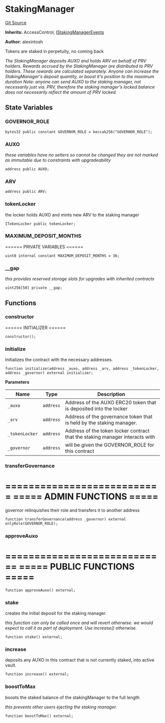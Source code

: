 # StakingManager
[Git Source](https://github.com/jordaniza/auxo-governance/blob/a1f69a902e4549a031b707b4f353e1bf999b68f6/src/modules/PRV/StakingManager.sol)

**Inherits:**
AccessControl, [IStakingManagerEvents](/src/modules/PRV/StakingManager.sol/interface.IStakingManagerEvents.md)

**Author:**
alexintosh

Tokens are staked in perpetuity, no coming back

*The StakingManager deposits AUXO and holds ARV on behalf of PRV holders.
Rewards accrued by the StakingManager are distributed to PRV holders.
These rewards are calculated separately.
Anyone can increase the StakingManager's deposit quantity, or boost it's position to the maximum duration
Note: anyone can send AUXO to the staking manager, not necessarily just via. PRV, therefore the staking
manager's locked balance does not necessarily reflect the amount of PRV locked.*


## State Variables
### GOVERNOR_ROLE

```solidity
bytes32 public constant GOVERNOR_ROLE = keccak256("GOVERNOR_ROLE");
```


### AUXO
*these variables have no setters so cannot be changed
they are not marked as immutable due to constraints with upgradeability*


```solidity
address public AUXO;
```


### ARV

```solidity
address public ARV;
```


### tokenLocker
the locker holds AUXO and mints new ARV to the staking manager


```solidity
ITokenLocker public tokenLocker;
```


### MAXIMUM_DEPOSIT_MONTHS
====== PRIVATE VARIABLES ======


```solidity
uint8 internal constant MAXIMUM_DEPOSIT_MONTHS = 36;
```


### __gap
*this provides reserved storage slots for upgrades with inherited contracts*


```solidity
uint256[50] private __gap;
```


## Functions
### constructor

====== INITIALIZER ======


```solidity
constructor();
```

### initialize

Initializes the contract with the necessary addresses.


```solidity
function initialize(address _auxo, address _arv, address _tokenLocker, address _governor) external initializer;
```
**Parameters**

|Name|Type|Description|
|----|----|-----------|
|`_auxo`|`address`|Address of the AUXO ERC20 token that is deposited into the locker|
|`_arv`|`address`|Address of the governance token that is held by the staking manager.|
|`_tokenLocker`|`address`|Address of the token locker contract that the staking manager interacts with|
|`_governor`|`address`|will be given the GOVERNOR_ROLE for this contract|


### transferGovernance

===========================
===== ADMIN FUNCTIONS =====
===========================

governor relinquishes their role and transfers it to another address


```solidity
function transferGovernance(address _governor) external onlyRole(GOVERNOR_ROLE);
```

### approveAuxo

============================
===== PUBLIC FUNCTIONS =====
============================


```solidity
function approveAuxo() external;
```

### stake

creates the initial deposit for the staking manager.

*this function can only be called once and will revert otherwise.
we would expect to call it as part of deployment. Use increase() otherwise.*


```solidity
function stake() external;
```

### increase

deposits any AUXO in this contract that is not currently staked, into active vault.


```solidity
function increase() external;
```

### boostToMax

boosts the staked balance of the stakingManager to the full length

*this prevents other users ejecting the staking manager.*


```solidity
function boostToMax() external;
```

